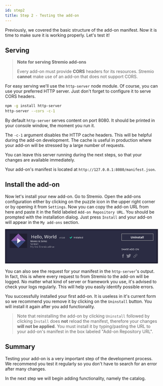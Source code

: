 ```yaml
---
id: step2
title: Step 2 - Testing the add-on
---
```


Previously, we covered the basic structure of the add-on manifest. Now it is time to make sure it is working properly. Let's test it!

## Serving

> **Note for serving Stremio add-ons**
>
> Every add-on must provide **CORS** headers for its resources. Stremio **cannot** make use of an add-on that does not support CORS.

For easy serving we'll use the `http-server` node module. Of course, you can use your preferred HTTP server. Just don't forget to configure it to serve CORS headers.

```sh
npm -g install http-server
http-server --cors -c-1
```

By default `http-server` serves content on port 8080. It should be printed in your console window, the moment you run it.

The `-c-1` argument disables the HTTP cache headers. This will be helpful during the add-on development. The cache is useful in production where your add-on will be stressed by a large number of requests.

You can leave this server running during the next steps, so that your changes are available immediately.

Your add-on's manifest is located at `http://127.0.0.1:8080/manifest.json`.

## Install the add-on

Now let's install your new add-on. Go to Stremio. Open the add-ons configuration either by clicking on the puzzle icon in the upper right corner or by opening it from `Settings`. Now you can copy the add-on URL from here and paste it in the field labeled `Add-on Repository URL`. You should be prompted with the installation dialog. Just press `Install` and your add-on will appear in the `My add-ons` section.

![Installed add-on](/img/install.png)

You can also see the request for your manifest in the `http-server`'s output. In fact, this is where every request to from Stremio to the add-on will be logged. No matter what kind of server or framework you use, it's advised to check your logs regularly. This will help you easily identify possible errors.

You successfully installed your first add-on. It is useless in it's current form so we recommend you remove it by clicking on the `Uninstall` button. You will install it again after you add functionality.

> Note that reinstalling the add-on by clicking `Uninstall` followed by clicking `Install` does **not** reload the manifest, therefore your changes **will not be applied**. You must install it by typing/pasting the URL to your add-on's manifest in the box labeled "Add-on Repository URL".

Summary
---

Testing your add-on is a very important step of the development process. We recommend you test it regularly so you don't have to search for an error after many changes.

In the next step we will begin adding functionality, namely the catalog.
